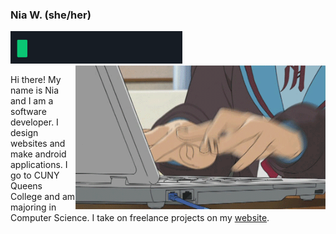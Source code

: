 ### Nia W. (she/her)
<img src="/images/hw.gif" padding="20px;" alt="Hello World! being typed." width="275px"/>
<img src="/images/nagato.gif" width="400px" align="right" title="Yuki Nagato a robot, hacking and typing very quickly."alt="Yuki Nagato a robot, hacking and typing very quickly." display="inline-block" />
<p align="left" display="inline-block">Hi there!
My name is Nia and I am a software developer. I design websites and make android applications. I go to CUNY Queens College and am majoring in Computer Science. I take on freelance projects on my <a href="https://niaapps.github.io/" target="_blank" title="Nia Applications Website">website</a>. </p> 


<!---
Here are some ideas to get you started:

- 🔭 I’m currently working on ...
- 🌱 I’m currently learning ...
- 👯 I’m looking to collaborate on ...
- 🤔 I’m looking for help with ...
- 💬 Ask me about ...
- 
- 😄 Pronouns: ...
- ⚡ Fun fact: ... -->


<!--- 📫 How to reach me: -->
